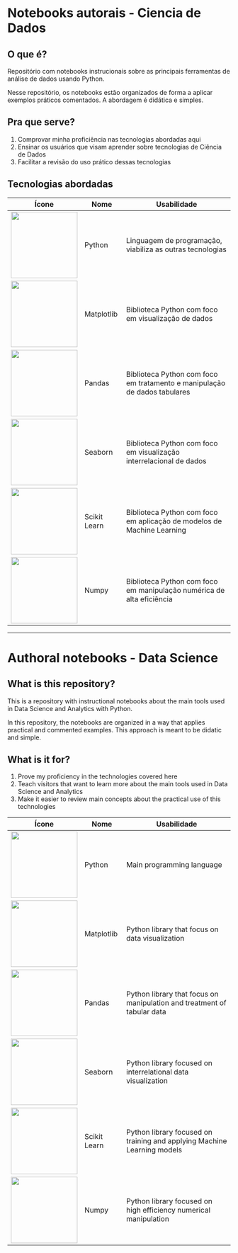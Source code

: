 # Notebooks autorais - Ciencia de Dados

## O que é?

Repositório com notebooks instrucionais sobre as principais ferramentas de análise de dados usando Python.

Nesse repositório, os notebooks estão organizados de forma a aplicar exemplos práticos comentados. A abordagem é didática e simples.

## Pra que serve?

1. Comprovar minha proficiência nas tecnologias abordadas aqui
2. Ensinar os usuários que visam aprender sobre tecnologias de Ciência de Dados
3. Facilitar a revisão do uso prático dessas tecnologias

## Tecnologias abordadas

Ícone | Nome | Usabilidade
------|------|------------
<img src="https://upload.wikimedia.org/wikipedia/commons/thumb/1/1f/Python_logo_01.svg/2048px-Python_logo_01.svg.png" width=150px> | Python | Linguagem de programação, viabiliza as outras tecnologias
<img src="https://seeklogo.com/images/M/matplotlib-logo-7676870AC0-seeklogo.com.png" width=150px> | Matplotlib | Biblioteca Python com foco em visualização de dados
<img src="https://upload.wikimedia.org/wikipedia/commons/thumb/e/ed/Pandas_logo.svg/2560px-Pandas_logo.svg.png" width=150px> | Pandas | Biblioteca Python com foco em tratamento e manipulação de dados tabulares
<img src="https://seaborn.pydata.org/_images/logo-wide-lightbg.svg" width=150px> | Seaborn | Biblioteca Python com foco em visualização interrelacional de dados
<img src="https://upload.wikimedia.org/wikipedia/commons/thumb/0/05/Scikit_learn_logo_small.svg/2560px-Scikit_learn_logo_small.svg.png" width=150px> | Scikit Learn | Biblioteca Python com foco em aplicação de modelos de Machine Learning
<img src="https://user-images.githubusercontent.com/67586773/105040771-43887300-5a88-11eb-9f01-bee100b9ef22.png" width=150px> | Numpy | Biblioteca Python com foco em manipulação numérica de alta eficiência

---

# Authoral notebooks - Data Science

## What is this repository?

This is a repository with instructional notebooks about the main tools used in Data Science and Analytics with Python.

In this repository, the notebooks are organized in a way that applies practical and commented examples. This approach is meant to be didatic and simple.

## What is it for?

1. Prove my proficiency in the technologies covered here
2. Teach visitors that want to learn more about the main tools used in Data Science and Analytics
3. Make it easier to review main concepts about the practical use of this technologies

Ícone | Nome | Usabilidade
------|------|------------
<img src="https://upload.wikimedia.org/wikipedia/commons/thumb/1/1f/Python_logo_01.svg/2048px-Python_logo_01.svg.png" width=150px> | Python | Main programming language
<img src="https://seeklogo.com/images/M/matplotlib-logo-7676870AC0-seeklogo.com.png" width=150px> | Matplotlib | Python library that focus on data visualization
<img src="https://upload.wikimedia.org/wikipedia/commons/thumb/e/ed/Pandas_logo.svg/2560px-Pandas_logo.svg.png" width=150px> | Pandas | Python library that focus on manipulation and treatment of tabular data
<img src="https://seaborn.pydata.org/_images/logo-wide-lightbg.svg" width=150px> | Seaborn | Python library focused on interrelational data visualization
<img src="https://upload.wikimedia.org/wikipedia/commons/thumb/0/05/Scikit_learn_logo_small.svg/2560px-Scikit_learn_logo_small.svg.png" width=150px> | Scikit Learn | Python library focused on training and applying Machine Learning models
<img src="https://user-images.githubusercontent.com/67586773/105040771-43887300-5a88-11eb-9f01-bee100b9ef22.png" width=150px> | Numpy | Python library focused on high efficiency numerical manipulation
